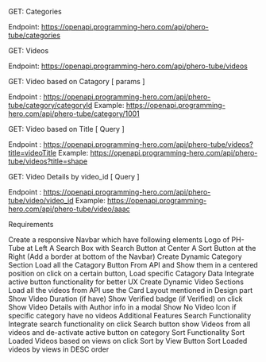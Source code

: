 GET: Categories

Endpoint: https://openapi.programming-hero.com/api/phero-tube/categories

GET: Videos

Endpoint: https://openapi.programming-hero.com/api/phero-tube/videos

GET: Video based on Catagory [ params ]

Endpoint : https://openapi.programming-hero.com/api/phero-tube/category/categoryId
Example: https://openapi.programming-hero.com/api/phero-tube/category/1001

GET: Video based on Title [ Query ]

Endpoint : https://openapi.programming-hero.com/api/phero-tube/videos?title=videoTitle
Example: https://openapi.programming-hero.com/api/phero-tube/videos?title=shape

GET: Video Details by video_id [ Query ]

Endpoint : https://openapi.programming-hero.com/api/phero-tube/video/video_id
Example: https://openapi.programming-hero.com/api/phero-tube/video/aaac

Requirements

Create a responsive Navbar which have following elements
Logo of PH-Tube at Left
A Search Box with Search Button at Center
A Sort Button at the Right
(Add a border at bottom of the Navbar)
Create Dynamic Category Section
Load all the Catagory Button From API and Show them in a centered position
on click on a certain button, Load specific Catagory Data
Integrate active button functionality for better UX
Create Dynamic Video Sections
Load all the videos from API
use the Card Layout mentioned in Design part
Show Video Duration (if have)
Show Verified badge (if Verified)
on click Show Video Details with Author info in a modal
Show No Video Icon if specific category have no videos
Additional Features
Search Functionality
Integrate search functionality
on click Search button show Videos from all videos and de-activate active button on category
Sort Functionality
Sort Loaded Videos based on views
on click Sort by View Button Sort Loaded videos by views in DESC order
